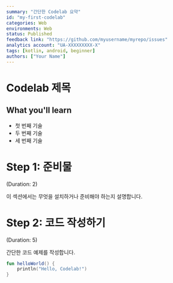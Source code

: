 ```yaml
---
summary: "간단한 Codelab 요약"
id: "my-first-codelab"
categories: Web
environments: Web
status: Published
feedback link: "https://github.com/myusername/myrepo/issues"
analytics account: "UA-XXXXXXXXX-X"
tags: [kotlin, android, beginner]
authors: ["Your Name"]
---
```


# Codelab 제목

## What you'll learn
- 첫 번째 기술
- 두 번째 기술
- 세 번째 기술

# Step 1: 준비물

(Duration: 2)

이 섹션에서는 무엇을 설치하거나 준비해야 하는지 설명합니다.

# Step 2: 코드 작성하기

(Duration: 5)

간단한 코드 예제를 작성합니다.

```kotlin
fun helloWorld() {
    println("Hello, Codelab!")
}

